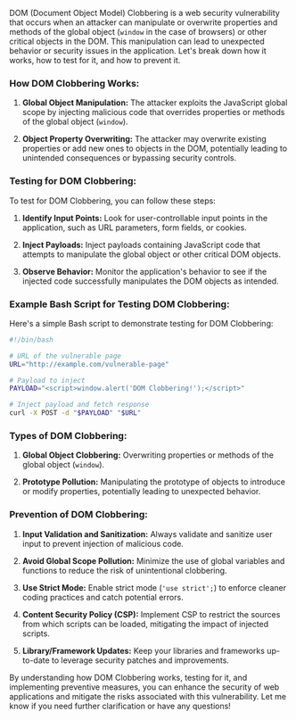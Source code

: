 DOM (Document Object Model) Clobbering is a web security vulnerability that occurs when an attacker can manipulate or overwrite properties and methods of the global object (`window` in the case of browsers) or other critical objects in the DOM. This manipulation can lead to unexpected behavior or security issues in the application. Let's break down how it works, how to test for it, and how to prevent it.

### How DOM Clobbering Works:

1. **Global Object Manipulation:** The attacker exploits the JavaScript global scope by injecting malicious code that overrides properties or methods of the global object (`window`).

2. **Object Property Overwriting:** The attacker may overwrite existing properties or add new ones to objects in the DOM, potentially leading to unintended consequences or bypassing security controls.

### Testing for DOM Clobbering:

To test for DOM Clobbering, you can follow these steps:

1. **Identify Input Points:** Look for user-controllable input points in the application, such as URL parameters, form fields, or cookies.

2. **Inject Payloads:** Inject payloads containing JavaScript code that attempts to manipulate the global object or other critical DOM objects.

3. **Observe Behavior:** Monitor the application's behavior to see if the injected code successfully manipulates the DOM objects as intended.

### Example Bash Script for Testing DOM Clobbering:

Here's a simple Bash script to demonstrate testing for DOM Clobbering:

```bash
#!/bin/bash

# URL of the vulnerable page
URL="http://example.com/vulnerable-page"

# Payload to inject
PAYLOAD="<script>window.alert('DOM Clobbering!');</script>"

# Inject payload and fetch response
curl -X POST -d "$PAYLOAD" "$URL"
```

### Types of DOM Clobbering:

1. **Global Object Clobbering:** Overwriting properties or methods of the global object (`window`).

2. **Prototype Pollution:** Manipulating the prototype of objects to introduce or modify properties, potentially leading to unexpected behavior.

### Prevention of DOM Clobbering:

1. **Input Validation and Sanitization:** Always validate and sanitize user input to prevent injection of malicious code.

2. **Avoid Global Scope Pollution:** Minimize the use of global variables and functions to reduce the risk of unintentional clobbering.

3. **Use Strict Mode:** Enable strict mode (`'use strict';`) to enforce cleaner coding practices and catch potential errors.

4. **Content Security Policy (CSP):** Implement CSP to restrict the sources from which scripts can be loaded, mitigating the impact of injected scripts.

5. **Library/Framework Updates:** Keep your libraries and frameworks up-to-date to leverage security patches and improvements.

By understanding how DOM Clobbering works, testing for it, and implementing preventive measures, you can enhance the security of web applications and mitigate the risks associated with this vulnerability. Let me know if you need further clarification or have any questions!
